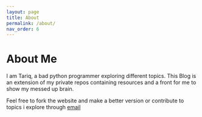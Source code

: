 ```yaml
---
layout: page
title: About
permalink: /about/
nav_order: 6
---
```


# About Me

I am Tariq, a bad python programmer exploring different topics.
This Blog is an extension of my private repos containing resources and a front for me to show my messed up brain.

Feel free to fork the website and make a better version or contribute to topics i explore through [email](mailto:tariqmohamed59@gmail.com)
